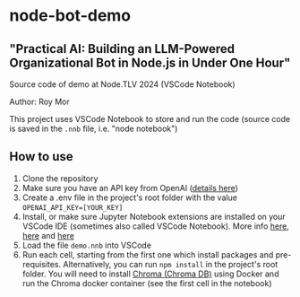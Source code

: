 # node-bot-demo
## "Practical AI: Building an LLM-Powered Organizational Bot in Node.js in Under One Hour"

Source code of demo at Node.TLV 2024 (VSCode Notebook)



Author: Roy Mor

This project uses VSCode Notebook to store and run the code (source code is saved in the `.nnb` file, i.e. "node notebook")

## How to use

1. Clone the repository
2. Make sure you have an API key from OpenAI ([details here](https://platform.openai.com/docs/quickstart))
4. Create a .env file in the project's root folder with the value `OPENAI_API_KEY=[YOUR_KEY]`
5. Install, or make sure Jupyter Notebook extensions are installed on your VSCode IDE (sometimes also called VSCode Notebook). More info [here](https://code.visualstudio.com/docs/datascience/jupyter-notebooks), [here](https://github.com/microsoft/vscode-nodebook) and [here](https://marketplace.visualstudio.com/items?itemName=donjayamanne.typescript-notebook)
6. Load the file `demo.nnb` into VSCode
7. Run each cell, starting from the first one which install packages and pre-requisites.
   Alternatively, you can run `npm install` in the project's root folder. You will need to install [Chroma (Chroma DB)](https://docs.trychroma.com/getting-started) using Docker and run the Chroma docker container (see the first cell in the notebook)

   
   
